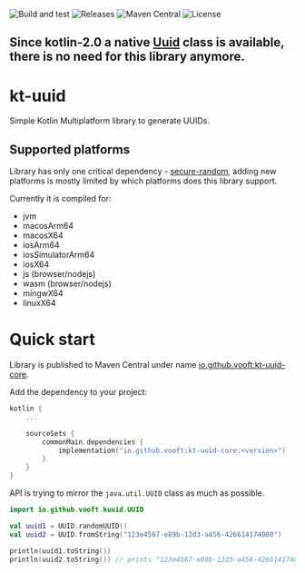 ![Build and test](https://github.com/vooft/kt-uuid/actions/workflows/build.yml/badge.svg?branch=main)
![Releases](https://img.shields.io/github/v/release/vooft/kt-uuid)
![Maven Central](https://img.shields.io/maven-central/v/io.github.vooft/kt-uuid-core)
![License](https://img.shields.io/github/license/vooft/kt-uuid)

## Since kotlin-2.0 a native [Uuid](https://kotlinlang.org/api/core/2.0/kotlin-stdlib/kotlin.uuid/-uuid/) class is available, there is no need for this library anymore.

# kt-uuid

Simple Kotlin Multiplatform library to generate UUIDs.

## Supported platforms

Library has only one critical dependency - [secure-random](https://github.com/KotlinCrypto/secure-random), adding new platforms is mostly limited by which platforms does this library support.

Currently it is compiled for:
* jvm
* macosArm64
* macosX64
* iosArm64
* iosSimulatorArm64
* iosX64
* js (browser/nodejs)
* wasm (browser/nodejs)
* mingwX64
* linuxX64

# Quick start
Library is published to Maven Central under name [io.github.vooft:kt-uuid-core](https://central.sonatype.com/search?namespace=io.github.vooft&name=kt-uuid-core).

Add the dependency to your project:
```kotlin
kotlin {
    ...

    sourceSets {
        commonMain.dependencies {
            implementation("io.github.vooft:kt-uuid-core:<version>")
        }
    }
}
```

API is trying to mirror the `java.util.UUID` class as much as possible.

```kotlin
import io.github.vooft.kuuid.UUID

val uuid1 = UUID.randomUUID()
val uuid2 = UUID.fromString("123e4567-e89b-12d3-a456-426614174000")

println(uuid1.toString())
println(uuid2.toString()) // prints "123e4567-e89b-12d3-a456-426614174000"
```
